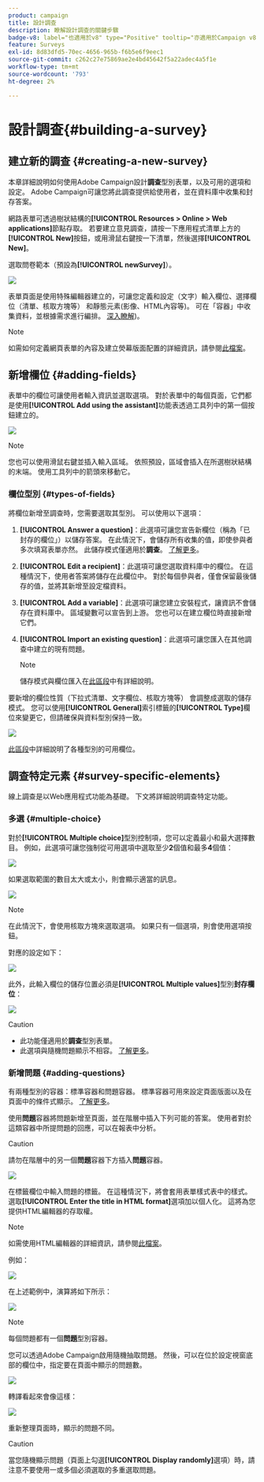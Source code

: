 ```yaml
---
product: campaign
title: 設計調查
description: 瞭解設計調查的關鍵步驟
badge-v8: label="也適用於v8" type="Positive" tooltip="亦適用於Campaign v8"
feature: Surveys
exl-id: 8d83dfd5-70ec-4656-965b-f6b5e6f9eec1
source-git-commit: c262c27e75869ae2e4bd45642f5a22adec4a5f1e
workflow-type: tm+mt
source-wordcount: '793'
ht-degree: 2%

---
```


# 設計調查{#building-a-survey}



## 建立新的調查 {#creating-a-new-survey}

本章詳細說明如何使用Adobe Campaign設計&#x200B;**調查**&#x200B;型別表單，以及可用的選項和設定。 Adobe Campaign可讓您將此調查提供給使用者，並在資料庫中收集和封存答案。

網路表單可透過樹狀結構的&#x200B;**[!UICONTROL Resources > Online > Web applications]**&#x200B;節點存取。 若要建立意見調查，請按一下應用程式清單上方的&#x200B;**[!UICONTROL New]**&#x200B;按鈕，或用滑鼠右鍵按一下清單，然後選擇&#x200B;**[!UICONTROL New]**。

選取問卷範本（預設為&#x200B;**[!UICONTROL newSurvey]**）。

![](assets/s_ncs_admin_survey_select_template.png)

表單頁面是使用特殊編輯器建立的，可讓您定義和設定（文字）輸入欄位、選擇欄位（清單、核取方塊等） 和靜態元素(影像、HTML內容等)。 可在「容器」中收集資料，並根據需求進行編排。 [深入瞭解](#adding-questions))。

>[!NOTE]
>
>如需如何定義網頁表單的內容及建立熒幕版面配置的詳細資訊，請參閱[此檔案](../../web/using/about-web-forms.md)。

## 新增欄位 {#adding-fields}

表單中的欄位可讓使用者輸入資訊並選取選項。 對於表單中的每個頁面，它們都是使用&#x200B;**[!UICONTROL Add using the assistant]**&#x200B;功能表透過工具列中的第一個按鈕建立的。

![](assets/s_ncs_admin_survey_add_field_menu.png)

>[!NOTE]
>
>您也可以使用滑鼠右鍵並插入輸入區域。 依照預設，區域會插入在所選樹狀結構的末端。 使用工具列中的箭頭來移動它。

### 欄位型別 {#types-of-fields}

將欄位新增至調查時，您需要選取其型別。 可以使用以下選項：

1. **[!UICONTROL Answer a question]**：此選項可讓您宣告新欄位（稱為「已封存的欄位」）以儲存答案。 在此情況下，會儲存所有收集的值，即使參與者多次填寫表單亦然。 此儲存模式僅適用於&#x200B;**調查**。 [了解更多](../../surveys/using/managing-answers.md#storing-collected-answers)。
1. **[!UICONTROL Edit a recipient]**：此選項可讓您選取資料庫中的欄位。 在這種情況下，使用者答案將儲存在此欄位中。 對於每個參與者，僅會保留最後儲存的值，並將其新增至設定檔資料。
1. **[!UICONTROL Add a variable]**：此選項可讓您建立安裝程式，讓資訊不會儲存在資料庫中。 區域變數可以宣告到上游。 您也可以在建立欄位時直接新增它們。
1. **[!UICONTROL Import an existing question]**：此選項可讓您匯入在其他調查中建立的現有問題。

   >[!NOTE]
   >
   >儲存模式與欄位匯入在[此區段](../../surveys/using/managing-answers.md#storing-collected-answers)中有詳細說明。

要新增的欄位性質（下拉式清單、文字欄位、核取方塊等） 會調整成選取的儲存模式。 您可以使用&#x200B;**[!UICONTROL General]**&#x200B;索引標籤的&#x200B;**[!UICONTROL Type]**&#x200B;欄位來變更它，但請確保與資料型別保持一致。

![](assets/s_ncs_admin_survey_change_type.png)

[此區段](../../web/using/about-web-forms.md)中詳細說明了各種型別的可用欄位。

## 調查特定元素 {#survey-specific-elements}

線上調查是以Web應用程式功能為基礎。 下文將詳細說明調查特定功能。

### 多選 {#multiple-choice}

對於&#x200B;**[!UICONTROL Multiple choice]**&#x200B;型別控制項，您可以定義最小和最大選擇數目。 例如，此選項可讓您強制從可用選項中選取至少&#x200B;**2**&#x200B;個值和最多&#x200B;**4**&#x200B;個值：

![](assets/s_ncs_admin_survey_multichoice_ex1.png)

如果選取範圍的數目太大或太小，則會顯示適當的訊息。

![](assets/s_ncs_admin_survey_multichoice_ex2.png)

>[!NOTE]
>
>在此情況下，會使用核取方塊來選取選項。 如果只有一個選項，則會使用選項按鈕。

對應的設定如下：

![](assets/s_ncs_admin_survey_multichoice_ex3.png)

此外，此輸入欄位的儲存位置必須是&#x200B;**[!UICONTROL Multiple values]**&#x200B;型別&#x200B;**封存欄位**：

![](assets/s_ncs_admin_survey_multiple_values_field.png)

>[!CAUTION]
>
>* 此功能僅適用於&#x200B;**調查**&#x200B;型別表單。
>* 此選項與隨機問題顯示不相容。 [了解更多](#adding-questions)。

### 新增問題 {#adding-questions}

有兩種型別的容器：標準容器和問題容器。 標準容器可用來設定頁面版面以及在頁面中的條件式顯示。 [了解更多](../../web/using/about-web-forms.md)。

使用&#x200B;**問題**&#x200B;容器將問題新增至頁面，並在階層中插入下列可能的答案。 使用者對於這類容器中所提問題的回應，可以在報表中分析。

>[!CAUTION]
>
>請勿在階層中的另一個&#x200B;**問題**&#x200B;容器下方插入&#x200B;**問題**&#x200B;容器。

![](assets/s_ncs_admin_question_label.png)

在標籤欄位中輸入問題的標籤。 在這種情況下，將會套用表單樣式表中的樣式。 選取&#x200B;**[!UICONTROL Enter the title in HTML format]**&#x200B;選項加以個人化。 這將為您提供HTML編輯器的存取權。

>[!NOTE]
>
>如需使用HTML編輯器的詳細資訊，請參閱[此檔案](../../web/using/about-web-forms.md)。

例如：

![](assets/s_ncs_admin_survey_containers_qu_arbo.png)

在上述範例中，演算將如下所示：

![](assets/s_ncs_admin_survey_containers_qu_ex.png)

>[!NOTE]
>
>每個問題都有一個&#x200B;**問題**&#x200B;型別容器。

您可以透過Adobe Campaign啟用隨機抽取問題。 然後，可以在位於設定視窗底部的欄位中，指定要在頁面中顯示的問題數。

![](assets/s_ncs_admin_survey_containers_qu_display.png)

轉譯看起來會像這樣：

![](assets/s_ncs_admin_survey_containers_qu_display_rendering.png)

重新整理頁面時，顯示的問題不同。

>[!CAUTION]
>
>當您隨機顯示問題（頁面上勾選&#x200B;**[!UICONTROL Display randomly]**&#x200B;選項）時，請注意不要使用一或多個必須選取的多重選取問題。
